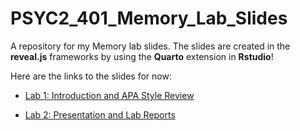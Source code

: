 # PSYC2_401_Memory_Lab_Slides

A repository for my Memory lab slides. The slides are created in the **reveal.js** frameworks by using the **Quarto** extension in **Rstudio**!

Here are the links to the slides for now:

- [Lab 1: Introduction and APA Style Review](https://raw.githack.com/quinix45/PSYC_2401_Memory_Lab_Slides/main/Lab%201%20presentation.html#/title-slide)

- [Lab 2: Presentation and Lab Reports](https://raw.githack.com/quinix45/PSYC_2401_Memory_Lab_Slides/main/Lab%202%20Presentaiton%20and%20Lab%20Reports.html#/title-slide)
